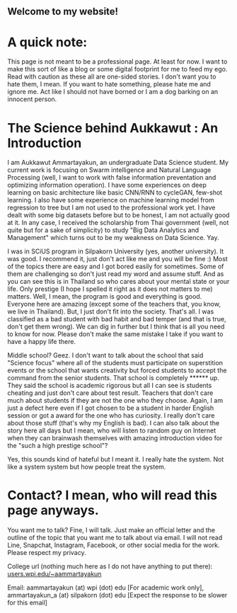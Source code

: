 ## Welcome to my website!

# A quick note:

This page is not meant to be a professional page. At least for now. I want to make this sort of like a blog or some digital footprint for me to feed my ego. Read with caution as these all are one-sided stories. I don't want you to hate them, I mean. If you want to hate something, please hate me and ignore me. Act like I should not have borned or I am a dog barking on an innocent person.

# The Science behind Aukkawut : An Introduction

I am Aukkawut Ammartayakun, an undergraduate Data Science student. My current work is focusing on Swarm intelligence and Natural Language Processing (well, I want to work with false information preventation and optimizing information operation). I have some experiences on deep learning on basic architecture like basic CNN/RNN to cycleGAN, few-shot learning. I also have some experience on machine learning model from regression to tree but I am not used to the professional work yet. I have dealt with some big datasets before but to be honest, I am not actually good at it. In any case, I received the scholarship from Thai government (well, not quite but for a sake of simplicity) to study "Big Data Analytics and Management" which turns out to be my weakness on Data Science. Yay. 

I was in SCiUS program in Silpakorn University (yes, another university). It was good. I recommend it, just don't act like me and you will be fine :) Most of the topics there are easy and I got bored easily for sometimes. Some of them are challenging so don't just read my word and assume stuff. And as you can see this is in Thailand so who cares about your mental state or your life. Only prestige (I hope I spelled it right as it does not matters to me) matters. Well, I mean, the program is good and everything is good. Everyone here are amazing (except some of the teachers that, you know, we live in Thailand). But, I just don't fit into the society. That's all. I was classified as a bad student with bad habit and bad temper (and that is true, don't get them wrong). We can dig in further but I think that is all you need to know for now. Please don't make the same mistake I take if you want to have a happy life there. 

Middle school? Geez. I don't want to talk about the school that said "Science focus" where all of the students must participate on superstition events or the school that wants creativity but forced students to accept the command from the senior students. That school is completely ****** up. They said the school is academic rigorous but all I can see is students cheating and just don't care about test result. Teachers that don't care much about students if they are not the one who they choose. Again, I am just a defect here even if I got chosen to be a student in harder English session or got a award for the one who has curiosity. I really don't care about those stuff (that's why my English is bad). I can also talk about the story here all days but I mean, who will listen to random guy on Internet when they can brainwash themselves with amazing introduction video for the "such a high prestige school"? 

Yes, this sounds kind of hateful but I meant it. I really hate the system. Not like a system system but how people treat the system.

# Contact? I mean, who will read this page anyways.

You want me to talk? Fine, I will talk. Just make an official letter and the outline of the topic that you want me to talk about via email. I will not read Line, Snapchat, Instagram, Facebook, or other social media for the work. Please respect my privacy.

College url (nothing much here as I do not have anything to put there): [users.wpi.edu/~aammartayakun](https://users.wpi.edu/~aammartayakun)

Email: aammartayakun (at) wpi (dot) edu [For academic work only], ammartayakun_a (at) silpakorn (dot) edu [Expect the response to be slower for this email]
